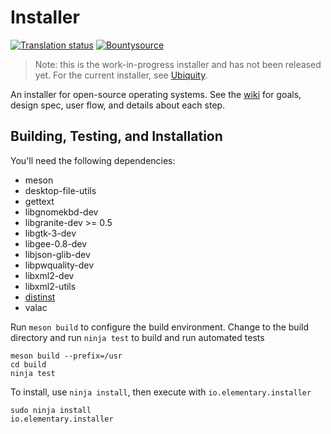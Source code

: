 # Installer
[![Translation status](https://l10n.elementary.io/widgets/installer/-/svg-badge.svg)](https://l10n.elementary.io/projects/installer/?utm_source=widget)
[![Bountysource](https://www.bountysource.com/badge/tracker?tracker_id=46189108)](https://www.bountysource.com/trackers/46189108-elementary-pantheon-installer)

> Note: this is the work-in-progress installer and has not been released yet. For the current installer, see [Ubiquity](https://wiki.ubuntu.com/Ubiquity).

An installer for open-source operating systems. See the [wiki](https://github.com/elementary/installer/wiki) for goals, design spec, user flow, and details about each step.

## Building, Testing, and Installation

You'll need the following dependencies:

 - meson
 - desktop-file-utils
 - gettext
 - libgnomekbd-dev
 - libgranite-dev >= 0.5
 - libgtk-3-dev
 - libgee-0.8-dev
 - libjson-glib-dev
 - libpwquality-dev
 - libxml2-dev
 - libxml2-utils
 - [distinst](https://github.com/pop-os/distinst/)
 - valac

Run `meson build` to configure the build environment. Change to the build directory and run `ninja test` to build and run automated tests

    meson build --prefix=/usr
    cd build
    ninja test

To install, use `ninja install`, then execute with `io.elementary.installer`

    sudo ninja install
    io.elementary.installer
